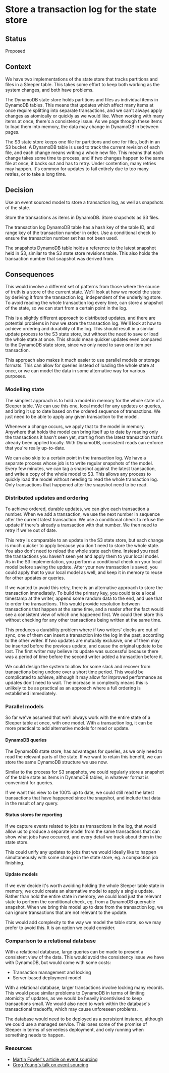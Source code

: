 # Store a transaction log for the state store

## Status

Proposed

## Context

We have two implementations of the state store that tracks partitions and files in a Sleeper table. This takes some
effort to keep both working as the system changes, and both have problems.

The DynamoDB state store holds partitions and files as individual items in DynamoDB tables. This means that updates
which affect many items at once require splitting into separate transactions, and we can't always apply changes as
atomically or quickly as we would like. When working with many items at once, there's a consistency issue. As we page
through these items to load them into memory, the data may change in DynamoDB in between pages.

The S3 state store keeps one file for partitions and one for files, both in an S3 bucket. A DynamoDB table is used to
track the current revision of each file, and each change means writing a whole new file. This means that each change
takes some time to process, and if two changes happen to the same file at once, it backs out and has to retry. Under
contention, many retries may happen. It's common for updates to fail entirely due to too many retries, or to take a long
time.

## Decision

Use an event sourced model to store a transaction log, as well as snapshots of the state.

Store the transactions as items in DynamoDB. Store snapshots as S3 files.

The transaction log DynamoDB table has a hash key of the table ID, and range key of the transaction number in order. Use
a conditional check to ensure the transaction number set has not been used.

The snapshots DynamoDB table holds a reference to the latest snapshot held in S3, similar to the S3 state store
revisions table. This also holds the transaction number that snapshot was derived from.

## Consequences

This would involve a different set of patterns from those where the source of truth is a store of the current state.
We'll look at how we model the state by deriving it from the transaction log, independent of the underlying store.
To avoid reading the whole transaction log every time, can store a snapshot of the state, so we can start from a certain
point in the log.

This is a slightly different approach to distributed updates, and there are potential problems in how we store the
transaction log. We'll look at how to achieve ordering and durability of the log. This should result in a similar update
process to the S3 state store, but without the need to save or load the whole state at once. This should mean quicker
updates even compared to the DynamoDB state store, since we only need to save one item per transaction.

This approach also makes it much easier to use parallel models or storage formats. This can allow for queries instead of
loading the whole state at once, or we can model the data in some alternative way for various purposes.

### Modelling state

The simplest approach is to hold a model in memory for the whole state of a Sleeper table. We can use this one, local
model for any updates or queries, and bring it up to date based on the ordered sequence of transactions. We just need to
be able to apply any given transaction to the model.

Whenever a change occurs, we apply that to the model in memory. Anywhere that holds the model can bring itself up to
date by reading only the transactions it hasn't seen yet, starting from the latest transaction that's already been
applied locally. With DynamoDB, consistent reads can enforce that you're really up-to-date.

We can also skip to a certain point in the transaction log. We have a separate process whose job is to write regular
snapshots of the model. Every few minutes, we can tag a snapshot against the latest transaction, and write a copy of the
whole model to S3. This allows any process to quickly load the model without needing to read the whole transaction log.
Only transactions that happened after the snapshot need to be read.

### Distributed updates and ordering

To achieve ordered, durable updates, we can give each transaction a number. When we add a transaction, we use the next
number in sequence after the current latest transaction. We use a conditional check to refuse the update if there's
already a transaction with that number. We then need to retry if we're out of date.

This retry is comparable to an update in the S3 state store, but each change is much quicker to apply because you don't
need to store the whole state. You also don't need to reload the whole state each time. Instead you read the
transactions you haven't seen yet and apply them to your local model. As in the S3 implementation, you perform a
conditional check on your local model before saving the update. After your new transaction is saved, you could apply
that to your local model as well, and keep it in memory to reuse for other updates or queries.

If we wanted to avoid this retry, there is an alternative approach to store the transaction immediately. To build the
primary key, you could take a local timestamp at the writer, append some random data to the end, and use that to order
the transactions. This would provide resolution between transactions that happen at the same time, and a reader after
the fact would see a consistent view of which one happened first. We could then store this without checking for any
other transactions being written at the same time.

This produces a durability problem where if two writers' clocks are out of sync, one of them can insert a transaction
into the log in the past, according to the other writer. If two updates are mutually exclusive, one of them may be
inserted before the previous update, and cause the original update to be lost. The first writer may believe its update
was successful because there was a period of time before the second writer added a transaction before it.

We could design the system to allow for some slack and recover from transactions being undone over a short time period.
This would be complicated to achieve, although it may allow for improved performance as updates don't need to wait. The
increase in complexity means this is unlikely to be as practical as an approach where a full ordering is established
immediately.

### Parallel models

So far we've assumed that we'll always work with the entire state of a Sleeper table at once, with one model. With a
transaction log, it can be more practical to add alternative models for read or update.

#### DynamoDB queries

The DynamoDB state store, has advantages for queries, as we only need to read the relevant parts of the state. If we
want to retain this benefit, we can store the same DynamoDB structure we use now.

Similar to the process for S3 snapshots, we could regularly store a snapshot of the table state as items in DynamoDB
tables, in whatever format is convenient for queries.

If we want this view to be 100% up to date, we could still read the latest transactions that have happened since the
snapshot, and include that data in the result of any query.

#### Status stores for reporting

If we capture events related to jobs as transactions in the log, that would allow us to produce a separate model from
the same transactions that can show what jobs have occurred, and every detail we track about them in the state store.

This could unify any updates to jobs that we would ideally like to happen simultaneously with some change in the state
store, eg. a compaction job finishing.

#### Update models

If we ever decide it's worth avoiding holding the whole Sleeper table state in memory, we could create an alternative
model to apply a single update. Rather than hold the entire state in memory, we could load just the relevant state to
perform the conditional check, eg. from a DynamoDB queryable snapshot. When we bring this model up to date from the
transaction log, we can ignore transactions that are not relevant to the update.

This would add complexity to the way we model the table state, so we may prefer to avoid this. It is an option we could
consider.

### Comparison to a relational database

With a relational database, large queries can be made to present a consistent view of the data. This would avoid the
consistency issue we have with DynamoDB, but would come with some costs:

- Transaction management and locking
- Server-based deployment model

With a relational database, larger transactions involve locking many records. This would pose similar problems to
DynamoDB in terms of limiting atomicity of updates, as we would be heavily incentivised to keep transactions small. We
would also need to work within the database's transactional tradeoffs, which may cause unforeseen problems.

The database would need to be deployed as a persistent instance, although we could use a managed service. This loses
some of the promise of Sleeper in terms of serverless deployment, and only running when something needs to happen.

### Resources

- [Martin Fowler's article on event sourcing](https://martinfowler.com/eaaDev/EventSourcing.html)
- [Greg Young's talk on event sourcing](https://www.youtube.com/watch?v=LDW0QWie21s)
